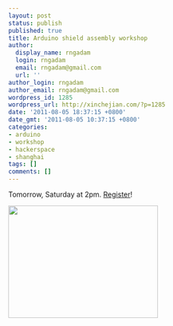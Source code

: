 ```yaml
---
layout: post
status: publish
published: true
title: Arduino shield assembly workshop
author:
  display_name: rngadam
  login: rngadam
  email: rngadam@gmail.com
  url: ''
author_login: rngadam
author_email: rngadam@gmail.com
wordpress_id: 1285
wordpress_url: http://xinchejian.com/?p=1285
date: '2011-08-05 18:37:15 +0800'
date_gmt: '2011-08-05 10:37:15 +0800'
categories:
- arduino
- workshop
- hackerspace
- shanghai
tags: []
comments: []
---
```

<p>Tomorrow, Saturday at 2pm.  <a href="http://xinchejian.com/event/?regevent_action=register&event_id=39&name_of_event=RoboracingWorkshop">Register</a>!</p>
<p><a href="http://xinchejian.com/2011/08/05/arduino-shield-assembly-workshop/img_0005-1/" rel="attachment wp-att-1286"><img src="http://xinchejian.com/wp-content/uploads/2011/08/IMG_0005-1-300x225.jpg" alt="" title="IMG_0005-1" width="300" height="225" class="aligncenter size-medium wp-image-1286" /></a></p>
